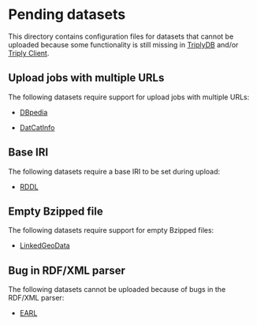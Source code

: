 # Pending datasets

This directory contains configuration files for datasets that cannot
be uploaded because some functionality is still missing in
[TriplyDB](https://triplydb.com) and/or [Triply
Client](https://triply.cc/docs/triply-client-js).

## Upload jobs with multiple URLs

The following datasets require support for upload jobs with multiple
URLs:

  - [DBpedia](dbpedia.json)

  - [DatCatInfo](datcat.json)

## Base IRI

The following datasets require a base IRI to be set during upload:

  - [RDDL](rddl.json)

## Empty Bzipped file

The following datasets require support for empty Bzipped files:

  - [LinkedGeoData](LinkedGeoData.json)

## Bug in RDF/XML parser

The following datasets cannot be uploaded because of bugs in the
RDF/XML parser:

  - [EARL](earl.json)
